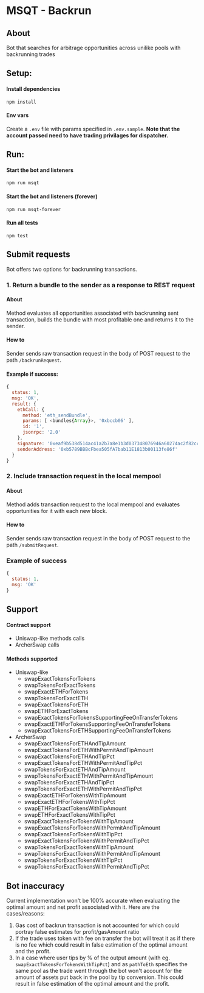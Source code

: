 # MSQT - Backrun


## About

Bot that searches for arbitrage opportunities across unilike pools with backrunning trades

## Setup:

#### Install dependencies
```
npm install
```

#### Env vars
Create a `.env` file with params specified in `.env.sample`.
**Note that the account passed need to have trading privilages for dispatcher.**

## Run:

#### Start the bot and listeners
```
npm run msqt
```

#### Start the bot and listeners (forever)
```
npm run msqt-forever
```

#### Run all tests
```
npm test
```

## Submit requests

Bot offers two options for backrunning transactions.

### 1. Return a bundle to the sender as a response to REST request

#### About
Method evaluates all opportunities associated with backrunning sent transaction, builds the bundle with most profitable one and returns it to the sender.

#### How to 
Sender sends raw transaction request in the body of POST request to the path `/backrunRequest`.

#### Example if success:

```javascript
{
  status: 1,
  msg: 'OK',
  result: {
    ethCall: {
      method: 'eth_sendBundle',
      params: [ <bundles{Array}>, '0xbccb06' ],
      id: '1',
      jsonrpc: '2.0'
    },
    signature: '0xeaf9b538d514ac41a2b7a8e1b3d037348076946a60274ac2f82cc9d884deced765c88e0a7a3108e88f8b8123fa75572c1540a1e249d5f24b04154c6e7176745b1b',
    senderAddress: '0xb5789BBBcFbea505fA7bab11E1813b00113fe86f'
  }
}
```


### 2. Include transaction request in the local mempool

#### About
Method adds transaction request to the local mempool and evaluates opportunities for it with each new block.

#### How to 
Sender sends raw transaction request in the body of POST request to the path `/submitRequest`.

### Example of success

```javascript
{
  status: 1,
  msg: 'OK'
}
```

## Support

#### Contract support
 - Uniswap-like methods calls
 - ArcherSwap calls

#### Methods supported
 - Uniswap-like 
   - swapExactTokensForTokens
   - swapTokensForExactTokens
   - swapExactETHForTokens
   - swapTokensForExactETH
   - swapExactTokensForETH
   - swapETHForExactTokens
   - swapExactTokensForTokensSupportingFeeOnTransferTokens
   - swapExactETHForTokensSupportingFeeOnTransferTokens
   - swapExactTokensForETHSupportingFeeOnTransferTokens
 - ArcherSwap
   - swapExactTokensForETHAndTipAmount
   - swapExactTokensForETHWithPermitAndTipAmount
   - swapExactTokensForETHAndTipPct
   - swapExactTokensForETHWithPermitAndTipPct
   - swapTokensForExactETHAndTipAmount
   - swapTokensForExactETHWithPermitAndTipAmount
   - swapTokensForExactETHAndTipPct
   - swapTokensForExactETHWithPermitAndTipPct
   - swapExactETHForTokensWithTipAmount
   - swapExactETHForTokensWithTipPct
   - swapETHForExactTokensWithTipAmount
   - swapETHForExactTokensWithTipPct
   - swapExactTokensForTokensWithTipAmount
   - swapExactTokensForTokensWithPermitAndTipAmount
   - swapExactTokensForTokensWithTipPct
   - swapExactTokensForTokensWithPermitAndTipPct
   - swapTokensForExactTokensWithTipAmount
   - swapTokensForExactTokensWithPermitAndTipAmount
   - swapTokensForExactTokensWithTipPct
   - swapTokensForExactTokensWithPermitAndTipPct


## Bot inaccuracy

Current implementation won't be 100% accurate when evaluating the optimal amount and net profit associated with it. Here are the cases/reasons:

1. Gas cost of backrun transaction is not accounted for which could portray false estimates for profit/gasAmount ratio
2. If the trade uses token with fee on transfer the bot will treat it as if there is no fee which could result in false estimation of the optimal amount and the profit.
3. In a case where user tips by % of the output amount (with eg. `swapExactTokensForTokensWithTipPct`) and as `pathToEth` specifies the same pool as the trade went through the bot won't account for the amount of assets put back in the pool by tip conversion. This could result in false estimation of the optimal amount and the profit.